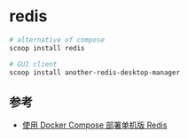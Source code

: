 # redis

```powershell
# alternative of compose
scoop install redis

# GUI client
scoop install another-redis-desktop-manager
```

## 参考

- [使用 Docker Compose 部署单机版 Redis](https://developer.aliyun.com/article/1293182)
